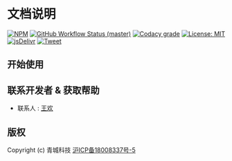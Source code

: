 # 文档说明

[![NPM](https://img.shields.io/npm/v/docsify-themeable.svg?style=flat-square)]()
[![GitHub Workflow Status (master)](https://img.shields.io/github/workflow/status/jhildenbiddle/docsify-themeable/Build/master?label=checks&style=flat-square)]()
[![Codacy grade](https://img.shields.io/codacy/grade/39220ba530f24dfc9443b47f2efea5c9?style=flat-square)]()
[![License: MIT](https://img.shields.io/badge/License-MIT-yellow.svg?style=flat-square)]()
[![jsDelivr](https://data.jsdelivr.com/v1/package/npm/docsify-themeable/badge)]()
[![Tweet](https://img.shields.io/twitter/url/http/shields.io.svg?style=social)]()

## 开始使用

 

## 联系开发者 & 获取帮助

- 联系人 : [王欢](http://www.wanghuan.icu) 

## 版权

Copyright (c) 青城科技 [沪ICP备18008337号-5](http://beian.miit.gov.cn)

<!-- GitHub Buttons -->
<script async defer src="https://buttons.github.io/buttons.js"></script>
